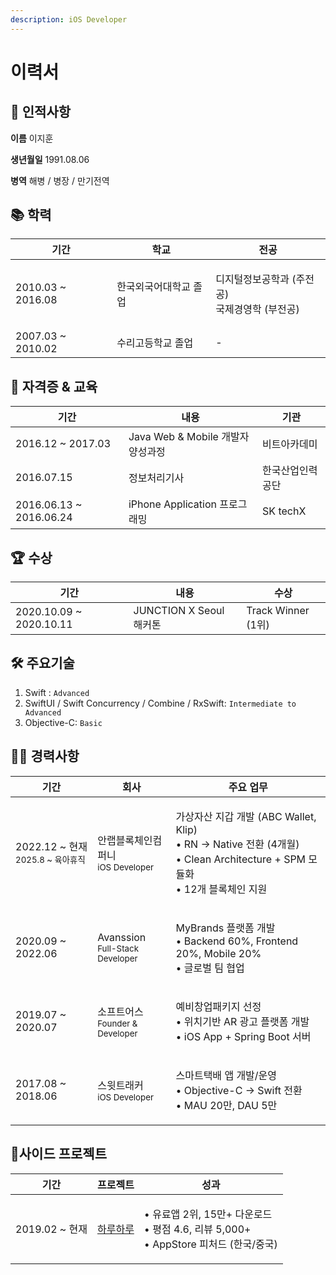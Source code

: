 ```yaml
---
description: iOS Developer
---
```


# 이력서

## 👤 인적사항

**이름** 이지훈

**생년월일** 1991.08.06

**병역** 해병 / 병장 / 만기전역

## 📚 학력

| 기간                 | 학교          | 전공                                   |
| ------------------ | ----------- | ------------------------------------ |
| 2010.03 \~ 2016.08 | 한국외국어대학교 졸업 | <p>디지털정보공학과 (주전공)<br>국제경영학 (부전공)</p> |
| 2007.03 \~ 2010.02 | 수리고등학교 졸업   | -                                    |

## 📖 자격증 & 교육

| 기간                       | 내용                         | 기관       |
| ------------------------ | -------------------------- | -------- |
| 2016.12 \~ 2017.03       | Java Web & Mobile 개발자 양성과정 | 비트아카데미   |
| 2016.07.15               | 정보처리기사                     | 한국산업인력공단 |
| 2016.06.13 \~ 2016.06.24 | iPhone Application 프로그래밍   | SK techX |

## 🏆 수상

| 기간                       | 내용                   | 수상                |
| ------------------------ | -------------------- | ----------------- |
| 2020.10.09 \~ 2020.10.11 | JUNCTION X Seoul 해커톤 | Track Winner (1위) |

## 🛠 주요기술

1. Swift : `Advanced`
2. SwiftUI / Swift Concurrency / Combine / RxSwift: `Intermediate to Advanced`
3. Objective-C: `Basic`

## 👩‍💻 경력사항

| 기간                                              | 회사                                                  | 주요 업무                                                                                                             |
| ----------------------------------------------- | --------------------------------------------------- | ----------------------------------------------------------------------------------------------------------------- |
| <p>2022.12 ~ 현재<br><sup>2025.8 ~ 육아휴직</sup></p> | <p>안랩블록체인컴퍼니<br><sub>iOS Developer</sub></p>        | <p>가상자산 지갑 개발 (ABC Wallet, Klip)<br>• RN → Native 전환 (4개월)<br>• Clean Architecture + SPM 모듈화<br>• 12개 블록체인 지원</p> |
| 2020.09 \~ 2022.06                              | <p>Avanssion<br><sub>Full-Stack Developer</sub></p> | <p>MyBrands 플랫폼 개발<br>• Backend 60%, Frontend 20%, Mobile 20%<br>• 글로벌 팀 협업</p>                                   |
| 2019.07 \~ 2020.07                              | <p>소프트어스<br><sub>Founder &#x26; Developer</sub></p> | <p>예비창업패키지 선정<br>• 위치기반 AR 광고 플랫폼 개발<br>• iOS App + Spring Boot 서버</p>                                            |
| 2017.08 \~ 2018.06                              | <p>스윗트래커<br><sub>iOS Developer</sub></p>            | <p>스마트택배 앱 개발/운영<br>• Objective-C → Swift 전환<br>• MAU 20만, DAU 5만</p>                                             |

## 📱사이드 프로젝트

| 기간            | 프로젝트                                               | 성과                                                                           |
| ------------- | -------------------------------------------------- | ---------------------------------------------------------------------------- |
| 2019.02 \~ 현재 | [하루하루](https://apps.apple.com/kr/app/id1452035712) | <p>• 유료앱 2위, 15만+ 다운로드<br>•  평점 4.6, 리뷰 5,000+<br>• AppStore 피처드 (한국/중국)</p> |
